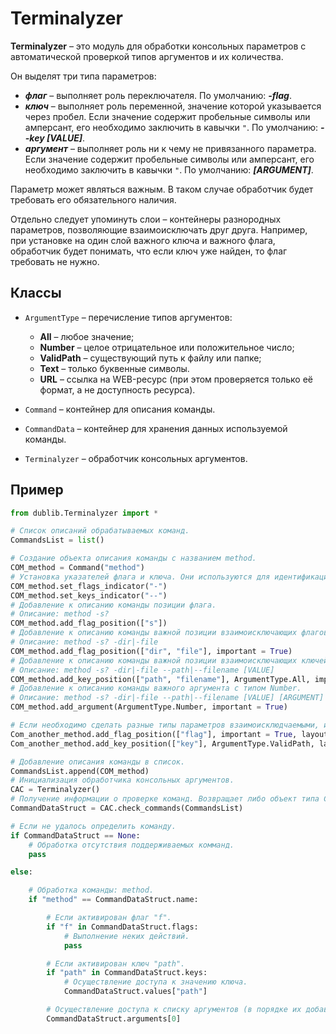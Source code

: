 # Terminalyzer
**Terminalyzer** – это модуль для обработки консольных параметров с автоматической проверкой типов аргументов и их количества.

Он выделят три типа параметров:
* _**флаг**_ – выполняет роль переключателя. По умолчанию: _**-flag**_.
* _**ключ**_ – выполняет роль переменной, значение которой указывается через пробел. Если значение содержит пробельные символы или амперсант, его необходимо заключить в кавычки `"`. По умолчанию: _**--key [VALUE]**_.
* _**аргумент**_ – выполняет роль ни к чему не привязанного параметра. Если значение содержит пробельные символы или амперсант, его необходимо заключить в кавычки `"`. По умолчанию: _**[ARGUMENT]**_.

Параметр может являться важным. В таком случае обработчик будет требовать его обязательного наличия.

Отдельно следует упоминуть слои – контейнеры разнородных параметров, позволяющие взаимоисключать друг друга. Например, при установке на один слой важного ключа и важного флага, обработчик будет понимать, что если ключ уже найден, то флаг требовать не нужно.

## Классы
* `ArgumentType` – перечисление типов аргументов:
	* **All** – любое значение;
	* **Number** – целое отрицательное или положительное число;
	* **ValidPath** – существующий путь к файлу или папке;
	* **Text** – только буквенные символы.
	* **URL** – ссылка на WEB-ресурс (при этом проверяется только её формат, а не доступность ресурса).

* `Command` – контейнер для описания команды.
* `CommandData` – контейнер для хранения данных используемой команды.
* `Terminalyzer` – обработчик консольных аргументов.

## Пример
```Python
from dublib.Terminalyzer import *

# Список описаний обрабатываемых команд.
CommandsList = list()

# Создание объекта описания команды с названием method.
COM_method = Command("method")
# Установка указателей флага и ключа. Они используются для идентификации соответствующих параметров. По умолчанию: "-" и "--" соответственно.
COM_method.set_flags_indicator("-")
COM_method.set_keys_indicator("--")
# Добавление к описанию команды позиции флага.
# Описание: method -s?
COM_method.add_flag_position(["s"])
# Добавление к описанию команды важной позиции взаимоисключающих флагов.
# Описание: method -s? -dir|-file
COM_method.add_flag_position(["dir", "file"], important = True)
# Добавление к описанию команды важной позиции взаимоисключающих ключей с любым типом.
# Описание: method -s? -dir|-file --path|--filename [VALUE]
COM_method.add_key_position(["path", "filename"], ArgumentType.All, important = True)
# Добавление к описанию команды важного аргумента с типом Number.
# Описание: method -s? -dir|-file --path|--filename [VALUE] [ARGUMENT]
COM_method.add_argument(ArgumentType.Number, important = True)

# Если необходимо сделать разные типы параметров взаимоисклюдчаемыми, их необходимо добавить на один слой. Стоит помнить, что даже один важный параметр в слое делает весь слой важным, то есть один из параметров слоя обязательно должен присутствовать.
Com_another_method.add_flag_position(["flag"], important = True, layout_index = 1)
Com_another_method.add_key_position(["key"], ArgumentType.ValidPath, layout_index = 1)

# Добавление описания команды в список.
CommandsList.append(COM_method)
# Инициализация обработчика консольных аргументов.
CAC = Terminalyzer()
# Получение информации о проверке команд. Возвращает либо объект типа CommandData, либо None при отсутствии названия команды в списке описаний.
CommandDataStruct = CAC.check_commands(CommandsList)

# Если не удалось определить команду.
if CommandDataStruct == None:
	# Обработка отсутствия поддерживаемых комманд.
	pass

else:

	# Обработка команды: method.
	if "method" == CommandDataStruct.name:

		# Если активирован флаг "f".
		if "f" in CommandDataStruct.flags:
			# Выполнение неких действий.
			pass

		# Если активирован ключ "path".
		if "path" in CommandDataStruct.keys:
			# Осуществление доступа к значению ключа.
			CommandDataStruct.values["path"]

		# Осуществление доступа к списку аргументов (в порядке их добавления к параметрам команды).
		CommandDataStruct.arguments[0]
```